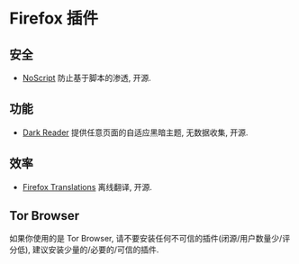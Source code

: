 # Firefox 插件

## 安全

- [NoScript] 防止基于脚本的渗透, 开源.

## 功能

- [Dark Reader] 提供任意页面的自适应黑暗主题, 无数据收集, 开源.

## 效率

- [Firefox Translations] 离线翻译, 开源.

## Tor Browser

如果你使用的是 Tor Browser, 请不要安装任何不可信的插件(闭源/用户数量少/评分低), 建议安装少量的/必要的/可信的插件.  

[NoScript]:             https://addons.mozilla.org/en-US/firefox/addon/noscript/

[Dark Reader]:          https://addons.mozilla.org/en-US/firefox/addon/darkreader/

[Firefox Translations]: https://addons.mozilla.org/en-US/firefox/addon/firefox-translations/?utm_source=addons.mozilla.org&utm_medium=referral&utm_content=search
